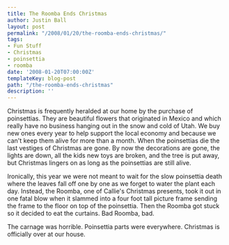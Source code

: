 ```yaml
---
title: The Roomba Ends Christmas
author: Justin Ball
layout: post
permalink: "/2008/01/20/the-roomba-ends-christmas/"
tags:
- Fun Stuff
- Christmas
- poinsettia
- roomba
date: '2008-01-20T07:00:00Z'
templateKey: blog-post
path: "/the-roomba-ends-christmas"
description: ''
---
```


Christmas is frequently heralded at our home by the purchase of poinsettias. They are beautiful flowers that originated in Mexico and which really have no business hanging out in the snow and cold of Utah. We buy new ones every year to help support the local economy and because we can't keep them alive for more than a month. When the poinsettias die the last vestiges of Christmas are gone. By now the decorations are gone, the lights are down, all the kids new toys are broken, and the tree is put away, but Christmas lingers on as long as the poinsettias are still alive.

Ironically, this year we were not meant to wait for the slow poinsettia death where the leaves fall off one by one as we forget to water the plant each day. Instead, the Roomba, one of Callie's Christmas presents, took it out in one fatal blow when it slammed into a four foot tall picture frame sending the frame to the floor on top of the poinsettia. Then the Roomba got stuck so it decided to eat the curtains. Bad Roomba, bad.

The carnage was horrible. Poinsettia parts were everywhere. Christmas is officially over at our house.
